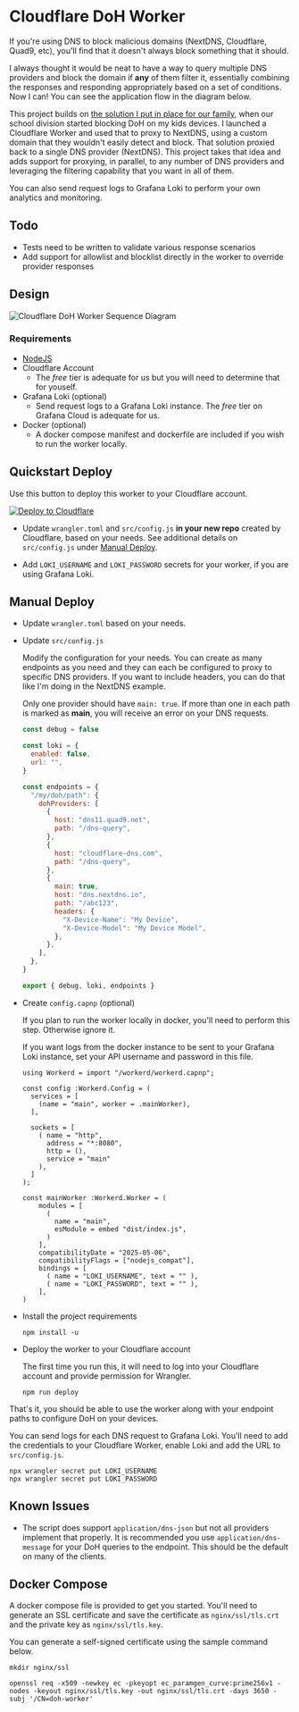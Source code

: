 # Cloudflare DoH Worker

If you're using DNS to block malicious domains (NextDNS, Cloudflare, Quad9, etc), you'll find that it doesn't always block something that it should.

I always thought it would be neat to have a way to query multiple DNS providers and block the domain if **any** of them filter it, essentially combining the responses and responding appropriately based on a set of conditions. Now I can! You can see the application flow in the diagram below.

This project builds on [the solution I put in place for our family](https://www.lauder.family/blog/2021/09/25/Avoiding-DoH-Detection-and-Blocking/), when our school division started blocking DoH on my kids devices. I launched a Cloudflare Worker and used that to proxy to NextDNS, using a custom domain that they wouldn't easily detect and block. That solution proxied back to a single DNS provider (NextDNS). This project takes that idea and adds support for proxying, in parallel, to any number of DNS providers and leveraging the filtering capability that you want in all of them.

You can also send request logs to Grafana Loki to perform your own analytics and monitoring.

## Todo

- Tests need to be written to validate various response scenarios
- Add support for allowlist and blocklist directly in the worker to override provider responses

## Design

![Cloudflare DoH Worker Sequence Diagram](docs/Cloudflare-DoH-Worker.svg)

### Requirements

- [NodeJS](https://nodejs.org)
- Cloudflare Account
  - The _free_ tier is adequate for us but you will need to determine that for youself.
- Grafana Loki (optional)
  - Send request logs to a Grafana Loki instance. The _free_ tier on Grafana Cloud is adequate for us.
- Docker (optional)
  - A docker compose manifest and dockerfile are included if you wish to run the worker locally.

## Quickstart Deploy

Use this button to deploy this worker to your Cloudflare account.

[![Deploy to Cloudflare](https://deploy.workers.cloudflare.com/button)](https://deploy.workers.cloudflare.com/?url=https://github.com/trevorlauder/cloudflare-doh-worker)

- Update `wrangler.toml` and `src/config.js` **in your new repo** created by Cloudflare, based on your needs. See additional details on `src/config.js` under [Manual Deploy](https://github.com/trevorlauder/cloudflare-doh-worker/tree/main#manual-deploy).

- Add `LOKI_USERNAME` and `LOKI_PASSWORD` secrets for your worker, if you are using Grafana Loki.

## Manual Deploy

- Update `wrangler.toml` based on your needs.

- Update `src/config.js`

  Modify the configuration for your needs. You can create as many endpoints as you need and they can each be configured to proxy to specific DNS providers. If you want to include headers, you can do that like I'm doing in the NextDNS example.

  Only one provider should have `main: true`. If more than one in each path is marked as **main**, you will receive an error on your DNS requests.

  ```javascript
  const debug = false

  const loki = {
    enabled: false,
    url: "",
  }

  const endpoints = {
    "/my/doh/path": {
      dohProviders: [
        {
          host: "dns11.quad9.net",
          path: "/dns-query",
        },
        {
          host: "cloudflare-dns.com",
          path: "/dns-query",
        },
        {
          main: true,
          host: "dns.nextdns.io",
          path: "/abc123",
          headers: {
            "X-Device-Name": "My Device",
            "X-Device-Model": "My Device Model",
          },
        },
      ],
    },
  }

  export { debug, loki, endpoints }
  ```

- Create `config.capnp` (optional)

  If you plan to run the worker locally in docker, you'll need to perform this step. Otherwise ignore it.

  If you want logs from the docker instance to be sent to your Grafana Loki instance, set your API username and password in this file.

  ```capnp
  using Workerd = import "/workerd/workerd.capnp";

  const config :Workerd.Config = (
    services = [
      (name = "main", worker = .mainWorker),
    ],

    sockets = [
      ( name = "http",
        address = "*:8080",
        http = (),
        service = "main"
      ),
    ]
  );

  const mainWorker :Workerd.Worker = (
      modules = [
        (
          name = "main",
          esModule = embed "dist/index.js",
        )
      ],
      compatibilityDate = "2025-05-06",
      compatibilityFlags = ["nodejs_compat"],
      bindings = [
        ( name = "LOKI_USERNAME", text = "" ),
        ( name = "LOKI_PASSWORD", text = "" ),
      ],
  )
  ```

- Install the project requirements

  ```shell
  npm install -u
  ```

- Deploy the worker to your Cloudflare account

  The first time you run this, it will need to log into your Cloudflare account and provide permission for Wrangler.

  ```shell
  npm run deploy
  ```

That's it, you should be able to use the worker along with your endpoint paths to configure DoH on your devices.

You can send logs for each DNS request to Grafana Loki. You'll need to add the credentials to your Cloudflare Worker, enable Loki and add the URL to `src/config.js`.

```shell
npx wrangler secret put LOKI_USERNAME
npx wrangler secret put LOKI_PASSWORD
```

## Known Issues

- The script does support `application/dns-json` but not all providers implement that properly. It is recommended you use `application/dns-message` for your DoH queries to the endpoint. This should be the default on many of the clients.

## Docker Compose

A docker compose file is provided to get you started. You'll need to generate an SSL certificate and save the certificate as `nginx/ssl/tls.crt` and the private key as `nginx/ssl/tls.key`.

You can generate a self-signed certificate using the sample command below.

```shell
mkdir nginx/ssl

openssl req -x509 -newkey ec -pkeyopt ec_paramgen_curve:prime256v1 -nodes -keyout nginx/ssl/tls.key -out nginx/ssl/tls.crt -days 3650 -subj '/CN=doh-worker'
```
